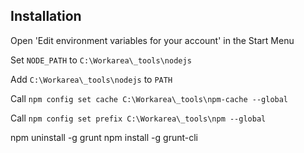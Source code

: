 
## Installation

Open 'Edit environment variables for your account' in the Start Menu

Set `NODE_PATH` to `C:\Workarea\_tools\nodejs`

Add `C:\Workarea\_tools\nodejs` to `PATH`

Call `npm config set cache C:\Workarea\_tools\npm-cache --global`

Call `npm config set prefix C:\Workarea\_tools\npm --global`

npm uninstall -g grunt
npm install -g grunt-cli